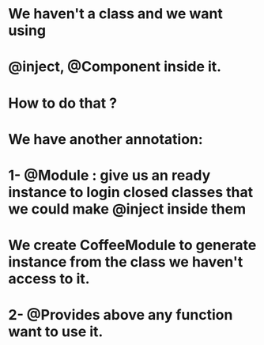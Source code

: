 # We haven't a class and we want using 
# @inject, @Component inside it.
# How to do that ?

# We have another annotation:
# 1- @Module : give us an ready instance  to login closed classes that we could make @inject inside them
# We create CoffeeModule to generate instance from the class we haven't access to it.

# 2- @Provides above any function want to use it.